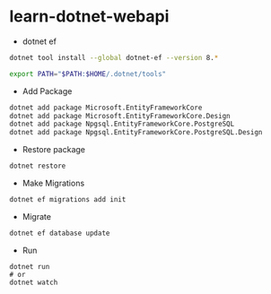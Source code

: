 # learn-dotnet-webapi

- dotnet ef
```bash
dotnet tool install --global dotnet-ef --version 8.*

export PATH="$PATH:$HOME/.dotnet/tools"
```

- Add Package
```bash
dotnet add package Microsoft.EntityFrameworkCore
dotnet add package Microsoft.EntityFrameworkCore.Design
dotnet add package Npgsql.EntityFrameworkCore.PostgreSQL
dotnet add package Npgsql.EntityFrameworkCore.PostgreSQL.Design
```

- Restore package

```bash
dotnet restore
```

- Make Migrations
```bash
dotnet ef migrations add init
```

- Migrate
```bash
dotnet ef database update
```

- Run
```
dotnet run
# or
dotnet watch
```